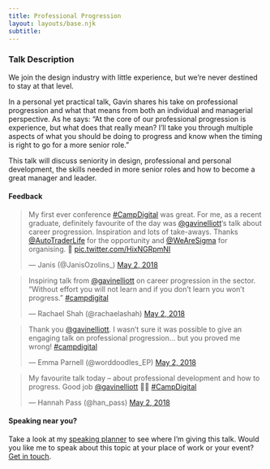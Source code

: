 ```yaml
---
title: Professional Progression
layout: layouts/base.njk
subtitle: 
---
```

### Talk Description

We join the design industry with little experience, but we’re never destined to stay at that level.

In a personal yet practical talk, Gavin shares his take on professional progression and what that means from both an individual and managerial perspective. As he says: “At the core of our professional progression is experience, but what does that really mean? I’ll take you through multiple aspects of what you should be doing to progress and know when the timing is right to go for a more senior role.”

This talk will discuss seniority in design, professional and personal development, the skills needed in more senior roles and how to become a great manager and leader.

#### Feedback

> My first ever conference [\#CampDigital](https://twitter.com/hashtag/CampDigital?src=hash&ref_src=twsrc%5Etfw) was great. For me, as a recent graduate, definitely favourite of the day was [@gavinelliott](https://twitter.com/gavinelliott?ref_src=twsrc%5Etfw)‘s talk about career progression. Inspiration and lots of take-aways. Thanks [@AutoTraderLife](https://twitter.com/AutoTraderLife?ref_src=twsrc%5Etfw) for the opportunity and [@WeAreSigma](https://twitter.com/WeAreSigma?ref_src=twsrc%5Etfw) for organising. 🙏 [pic.twitter.com/HixNGRpmNI](https://t.co/HixNGRpmNI)
>
> — Janis (@JanisOzolins\_) [May 2, 2018](https://twitter.com/JanisOzolins_/status/991720893779988481?ref_src=twsrc%5Etfw)

<script async="" charset="utf-8" src="https://platform.twitter.com/widgets.js"></script>

> Inspiring talk from [@gavinelliott](https://twitter.com/gavinelliott?ref_src=twsrc%5Etfw) on career progression in the sector. “Without effort you will not learn and if you don’t learn you won’t progress.” [\#campdigital](https://twitter.com/hashtag/campdigital?src=hash&ref_src=twsrc%5Etfw)
>
> — Rachael Shah (@rachaelashah) [May 2, 2018](https://twitter.com/rachaelashah/status/991699082023489537?ref_src=twsrc%5Etfw)

<script async="" charset="utf-8" src="https://platform.twitter.com/widgets.js"></script>

> Thank you [@gavinelliott](https://twitter.com/gavinelliott?ref_src=twsrc%5Etfw). I wasn’t sure it was possible to give an engaging talk on professional progression… but you proved me wrong! [\#campdigital](https://twitter.com/hashtag/campdigital?src=hash&ref_src=twsrc%5Etfw)
>
> — Emma Parnell (@worddoodles\_EP) [May 2, 2018](https://twitter.com/worddoodles_EP/status/991699962911252480?ref_src=twsrc%5Etfw)

<script async="" charset="utf-8" src="https://platform.twitter.com/widgets.js"></script>

> My favourite talk today – about professional development and how to progress. Good job [@gavinelliott](https://twitter.com/gavinelliott?ref_src=twsrc%5Etfw) 👍🏼 [\#CampDigital](https://twitter.com/hashtag/CampDigital?src=hash&ref_src=twsrc%5Etfw)
>
> — Hannah Pass (@han\_pass) [May 2, 2018](https://twitter.com/han_pass/status/991694341260435456?ref_src=twsrc%5Etfw)

<script async="" charset="utf-8" src="https://platform.twitter.com/widgets.js"></script>

#### Speaking near you?

Take a look at my [speaking planner](http://www.gavinelliott.co.uk/speaking/) to see where I’m giving this talk. Would you like me to speak about this topic at your place of work or your event? [Get in touch](http://www.gavinelliott.co.uk/contact/).

